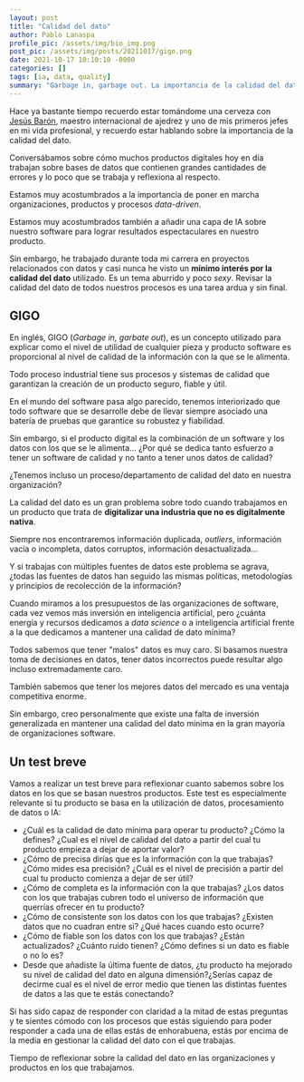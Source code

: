 ```yaml
---
layout: post
title: "Calidad del dato"
author: Pablo Lanaspa
profile_pic: /assets/img/bio_img.png
post_pic: /assets/img/posts/20211017/gigo.png
date: 2021-10-17 10:10:10 -0000
categories: []
tags: [ia, data, quality]
summary: "Garbage in, garbage out. La importancia de la calidad del dato."
---
```


Hace ya bastante tiempo recuerdo estar tomándome una cerveza con [Jesús Barón](https://twitter.com/jesusbaron?lang=es), maestro internacional de ajedrez y uno de mis primeros jefes en mi vida profesional, y recuerdo estar hablando sobre la importancia de la calidad del dato.

Conversábamos sobre cómo muchos productos digitales hoy en día trabajan sobre bases de datos que contienen grandes cantidades de errores y lo poco que se trabaja y reflexiona al respecto.

Estamos muy acostumbrados a la importancia de poner en marcha organizaciones, productos y procesos *data-driven*.

Estamos muy acostumbrados también a añadir una capa de IA sobre nuestro software para lograr resultados espectaculares en nuestro producto.

Sin embargo, he trabajado durante toda mi carrera en proyectos relacionados con datos y casi nunca he visto un **mínimo interés por la calidad del dato** utilizado. Es un tema aburrido y poco *sexy*. Revisar la calidad del dato de todos nuestros procesos es una tarea ardua y sin final.

## GIGO

En inglés, GIGO (*Garbage in, garbate out*), es un concepto utilizado para explicar como el nivel de utilidad de cualquier pieza y producto software es proporcional al nivel de calidad de la información con la que se le alimenta.

Todo proceso industrial tiene sus procesos y sistemas de calidad que garantizan la creación de un producto seguro, fiable y útil. 

En el mundo del software pasa algo parecido, tenemos interiorizado que todo software que se desarrolle debe de llevar siempre asociado una batería de pruebas que garantice su robustez y fiabilidad.

Sin embargo, si el producto digital es la combinación de un software y los datos con los que se le alimenta... ¿Por qué se dedica tanto esfuerzo a tener un software de calidad y no tanto a tener unos datos de calidad?

¿Tenemos incluso un proceso/departamento de calidad del dato en nuestra organización?

La calidad del dato es un gran problema sobre todo cuando trabajamos en un producto que trata de **digitalizar una industria que no es digitalmente nativa**.

Siempre nos encontraremos información duplicada, *outliers*, información vacía o incompleta, datos corruptos, información desactualizada...

Y si trabajas con múltiples fuentes de datos este problema se agrava, ¿todas las fuentes de datos han seguido las mismas políticas, metodologías y principios de recolección de la información? 


Cuando miramos a los presupuestos de las organizaciones de software, cada vez vemos más inversión en inteligencia artificial, pero ¿cuánta energía y recursos dedicamos a *data science* o a inteligencia artificial frente a la que dedicamos a mantener una calidad de dato mínima?


Todos sabemos que tener "malos" datos es muy caro. Si basamos nuestra toma de decisiones en datos, tener datos incorrectos puede resultar algo incluso extremadamente caro.

También sabemos que tener los mejores datos del mercado es una ventaja competitiva enorme.

Sin embargo, creo personalmente que existe una falta de inversión generalizada en mantener una calidad del dato mínima en la gran mayoría de organizaciones software.


## Un test breve

Vamos a realizar un test breve para reflexionar cuanto sabemos sobre los datos en los que se basan nuestros productos. Este test es especialmente relevante si tu producto se basa en la utilización de datos, procesamiento de datos o IA:
* ¿Cuál es la calidad de dato mínima para operar tu producto? ¿Cómo la defines? ¿Cual es el nivel de calidad del dato a partir del cual tu producto empieza a dejar de aportar valor?
* ¿Cómo de precisa dirías que es la información con la que trabajas? ¿Cómo mides esa precisión? ¿Cuál es el nivel de precisión a partir del cual tu producto comienza a dejar de ser útil?
* ¿Cómo de completa es la información con la que trabajas? ¿Los datos con los que trabajas cubren todo el universo de información que querrías ofrecer en tu producto?
* ¿Cómo de consistente son los datos con los que trabajas? ¿Existen datos que no cuadran entre si? ¿Qué haces cuando esto ocurre?
* ¿Cómo de fiable son los datos con los que trabajas? ¿Están actualizados? ¿Cuánto ruido tienen? ¿Cómo defines si un dato es fiable o no lo es?
* Desde que añadiste la última fuente de datos, ¿tu producto ha mejorado su nivel de calidad del dato en alguna dimensión?¿Serías capaz de decirme cual es el nivel de error medio que tienen las distintas fuentes de datos a las que te estás conectando?


Si has sido capaz de responder con claridad a la mitad de estas preguntas y te sientes cómodo con los procesos que estás siguiendo para poder responder a cada una de ellas estás de enhorabuena, estás por encima de la media en gestionar la calidad del dato con el que trabajas.


Tiempo de reflexionar sobre la calidad del dato en las organizaciones y productos en los que trabajamos.
